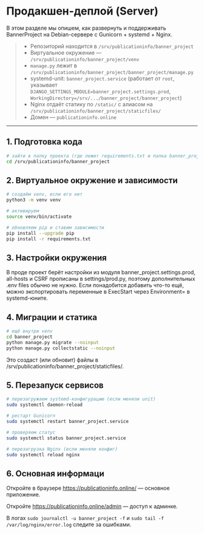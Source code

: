 # Продакшен-деплой (Server)

В этом разделе мы опишем, как развернуть и поддерживать BannerProject на Debian-сервере с Gunicorn + systemd + Nginx.

> - Репозиторий находится в `/srv/publicationinfo/banner_project`  
> - Виртуальное окружение — `/srv/publicationinfo/banner_project/venv`  
> - `manage.py` лежит в `/srv/publicationinfo/banner_project/banner_project/manage.py`  
> - systemd-unit: `banner_project.service` (работает от `root`, указывает `DJANGO_SETTINGS_MODULE=banner_project.settings.prod`, `WorkingDirectory=/srv/.../banner_project/banner_project`)  
> - Nginx отдаёт статику по `/static/` с алиасом на `/srv/publicationinfo/banner_project/staticfiles/`  
> - Домен — `publicationinfo.online`

---

## 1. Подготовка кода

```bash
# зайти в папку проекта (где лежит requirements.txt и папка banner_project/)
cd /srv/publicationinfo/banner_project
```

## 2. Виртуальное окружение и зависимости
```bash
# создаём venv, если его нет
python3 -m venv venv

# активируем
source venv/bin/activate

# обновляем pip и ставим зависимости
pip install --upgrade pip
pip install -r requirements.txt
```

## 3. Настройки окружения

В проде проект берёт настройки из модуля banner_project.settings.prod, all-hosts и CSRF прописаны в settings/prod.py, поэтому дополнительных .env files обычно не нужно.
Если понадобится добавить что-то ещё, можно экспортировать переменные в ExecStart через Environment= в systemd-юните.

## 4. Миграции и статика
```bash
# ещё внутри venv
cd banner_project
python manage.py migrate --noinput
python manage.py collectstatic --noinput
```
Это создаст (или обновит) файлы в /srv/publicationinfo/banner_project/staticfiles/.

## 5. Перезапуск сервисов
```bash
# перезагружаем systemd-конфигурацию (если меняли unit)
sudo systemctl daemon-reload

# рестарт Gunicorn
sudo systemctl restart banner_project.service

# проверяем статус
sudo systemctl status banner_project.service

# перезагрузка Nginx (если меняли конфиг)
sudo systemctl reload nginx
```

## 6. Основная информаци

Откройте в браузере https://publicationinfo.online/ — основное приложение.

Откройте https://publicationinfo.online/admin — доступ к админке.

В логах `sudo journalctl -u banner_project -f` и `sudo tail -f /var/log/nginx/error.log` следите за ошибками.